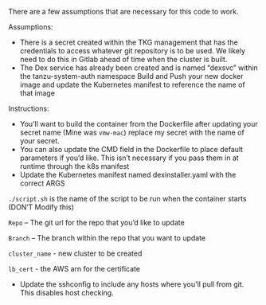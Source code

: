 There are a few assumptions that are necessary for this code to work.
 
Assumptions:
-   There is a secret created within the TKG management that has the credentials to access whatever git repository is to be used. We likely need to do this in Gitlab ahead of time when the cluster is built.
-   The Dex service has already been created and is named “dexsvc” within the tanzu-system-auth namespace
Build and Push your new docker image and update the Kubernetes manifest to reference the name of that image
 
Instructions:
-   You’ll want to build the container from the Dockerfile after updating your secret name (Mine was `vmw-mac`) replace my secret with the name of your secret.
-   You can also update the CMD field in the Dockerfile to place default parameters if you’d like. This isn’t necessary if you pass them in at runtime through the k8s manifest
-   Update the Kubernetes manifest named dexinstaller.yaml with the correct ARGS

`./script.sh` is the name of the script to be run when the container starts (DON’T Modify this)

`Repo` – The git url for the repo that you’d like to update

`Branch` – The branch within the repo that you want to update
    
`cluster_name` - new cluster to be created

`lb_cert` - the AWS arn for the certificate

-   Update the sshconfig to include any hosts where you'll pull from git. This
    disables host checking.
